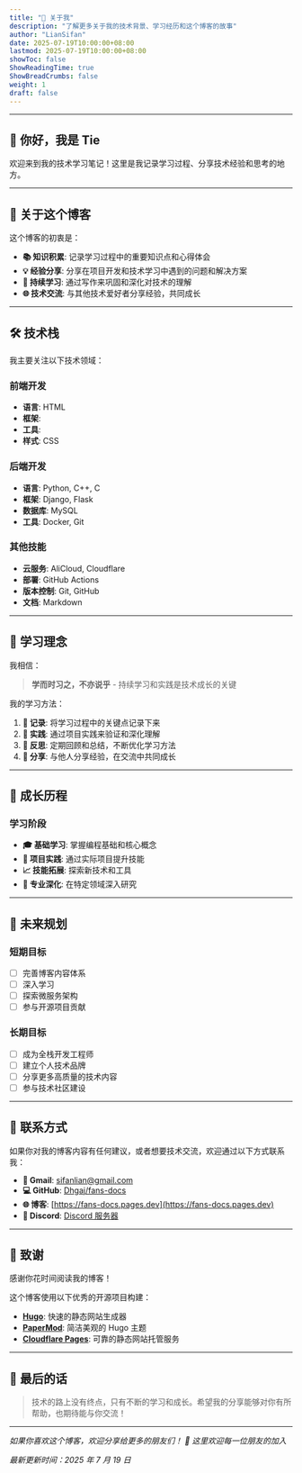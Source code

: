 ```yaml
---
title: "🙋 关于我"
description: "了解更多关于我的技术背景、学习经历和这个博客的故事"
author: "LianSifan"
date: 2025-07-19T10:00:00+08:00
lastmod: 2025-07-19T10:00:00+08:00
showToc: false
ShowReadingTime: true
ShowBreadCrumbs: false
weight: 1
draft: false
---
```


---

## 👋 你好，我是 Tie

欢迎来到我的技术学习笔记！这里是我记录学习过程、分享技术经验和思考的地方。

---

## 🎯 关于这个博客

这个博客的初衷是：

- **📚 知识积累**: 记录学习过程中的重要知识点和心得体会
- **💡 经验分享**: 分享在项目开发和技术学习中遇到的问题和解决方案
- **🔄 持续学习**: 通过写作来巩固和深化对技术的理解
- **🌐 技术交流**: 与其他技术爱好者分享经验，共同成长

---

## 🛠️ 技术栈

我主要关注以下技术领域：

### 前端开发

- **语言**: HTML
- **框架**:
- **工具**:
- **样式**: CSS

### 后端开发

- **语言**: Python, C++, C
- **框架**: Django, Flask
- **数据库**: MySQL
- **工具**: Docker, Git

### 其他技能

- **云服务**: AliCloud, Cloudflare
- **部署**: GitHub Actions
- **版本控制**: Git, GitHub
- **文档**: Markdown

---

## 📖 学习理念

我相信：

> **学而时习之，不亦说乎** - 持续学习和实践是技术成长的关键

我的学习方法：

1. **📝 记录**: 将学习过程中的关键点记录下来
2. **🔬 实践**: 通过项目实践来验证和深化理解
3. **🔄 反思**: 定期回顾和总结，不断优化学习方法
4. **🤝 分享**: 与他人分享经验，在交流中共同成长

---

## 🌱 成长历程

### 学习阶段

- **🎓 基础学习**: 掌握编程基础和核心概念
- **🔨 项目实践**: 通过实际项目提升技能
- **📈 技能拓展**: 探索新技术和工具
- **🎯 专业深化**: 在特定领域深入研究

---

## 🎯 未来规划

### 短期目标

- [ ] 完善博客内容体系
- [ ] 深入学习
- [ ] 探索微服务架构
- [ ] 参与开源项目贡献

### 长期目标

- [ ] 成为全栈开发工程师
- [ ] 建立个人技术品牌
- [ ] 分享更多高质量的技术内容
- [ ] 参与技术社区建设

---

## 💬 联系方式

如果你对我的博客内容有任何建议，或者想要技术交流，欢迎通过以下方式联系我：

- **📧 Gmail**: [sifanlian@gmail.com](mailto:sifanlian@gmail.com)
- **💻 GitHub**: [Dhgaj/fans-docs](https://github.com/Dhgaj/fans-docs)
- **🌐 博客**: [https://fans-docs.pages.dev](https://fans-docs.pages.dev)
- **💬 Discord**: [Discord 服务器](https://discord.gg/GjSfJZbW)

---

## 🙏 致谢

感谢你花时间阅读我的博客！

这个博客使用以下优秀的开源项目构建：

- **[Hugo](https://gohugo.io/)**: 快速的静态网站生成器
- **[PaperMod](https://github.com/adityatelange/hugo-PaperMod)**: 简洁美观的 Hugo 主题
- **[Cloudflare Pages](https://pages.cloudflare.com/)**: 可靠的静态网站托管服务

---

## 📝 最后的话

> 技术的路上没有终点，只有不断的学习和成长。希望我的分享能够对你有所帮助，也期待能与你交流！

---

_如果你喜欢这个博客，欢迎分享给更多的朋友们！ 🎉 这里欢迎每一位朋友的加入_

_最新更新时间：2025 年 7 月 19 日_

